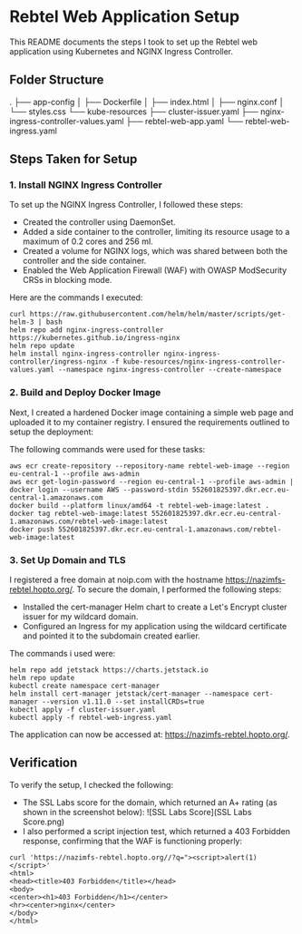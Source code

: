 # Rebtel Web Application Setup

This README documents the steps I took to set up the Rebtel web application using Kubernetes and NGINX Ingress Controller. 

## Folder Structure
.
├── app-config
│   ├── Dockerfile
│   ├── index.html
│   ├── nginx.conf
│   └── styles.css
└── kube-resources
    ├── cluster-issuer.yaml
    ├── nginx-ingress-controller-values.yaml
    ├── rebtel-web-app.yaml
    └── rebtel-web-ingress.yaml


## Steps Taken for Setup

### 1. Install NGINX Ingress Controller

To set up the NGINX Ingress Controller, I followed these steps:

- Created the controller using DaemonSet.
- Added a side container to the controller, limiting its resource usage to a maximum of 0.2 cores and 256 mI.
- Created a volume for NGINX logs, which was shared between both the controller and the side container.
- Enabled the Web Application Firewall (WAF) with OWASP ModSecurity CRSs in blocking mode.

Here are the commands I executed:

```
curl https://raw.githubusercontent.com/helm/helm/master/scripts/get-helm-3 | bash
helm repo add nginx-ingress-controller https://kubernetes.github.io/ingress-nginx
helm repo update
helm install nginx-ingress-controller nginx-ingress-controller/ingress-nginx -f kube-resources/nginx-ingress-controller-values.yaml --namespace nginx-ingress-controller --create-namespace
```

### 2. Build and Deploy Docker Image

Next, I created a hardened Docker image containing a simple web page and uploaded it to my container registry. I ensured the requirements outlined to setup the deployment:

The following commands were used for these tasks:
```
aws ecr create-repository --repository-name rebtel-web-image --region eu-central-1 --profile aws-admin
aws ecr get-login-password --region eu-central-1 --profile aws-admin | docker login --username AWS --password-stdin 552601825397.dkr.ecr.eu-central-1.amazonaws.com
docker build --platform linux/amd64 -t rebtel-web-image:latest . 
docker tag rebtel-web-image:latest 552601825397.dkr.ecr.eu-central-1.amazonaws.com/rebtel-web-image:latest 
docker push 552601825397.dkr.ecr.eu-central-1.amazonaws.com/rebtel-web-image:latest
```

### 3. Set Up Domain and TLS
I registered a free domain at noip.com with the hostname https://nazimfs-rebtel.hopto.org/. To secure the domain, I performed the following steps:

- Installed the cert-manager Helm chart to create a Let's Encrypt cluster issuer for my wildcard domain.
- Configured an Ingress for my application using the wildcard certificate and pointed it to the subdomain created earlier.

The commands i used were:
```
helm repo add jetstack https://charts.jetstack.io
helm repo update
kubectl create namespace cert-manager
helm install cert-manager jetstack/cert-manager --namespace cert-manager --version v1.11.0 --set installCRDs=true
kubectl apply -f cluster-issuer.yaml
kubectl apply -f rebtel-web-ingress.yaml
```

The application can now be accessed at: https://nazimfs-rebtel.hopto.org/.

## Verification
To verify the setup, I checked the following:

- The SSL Labs score for the domain, which returned an A+ rating (as shown in the screenshot below):
![SSL Labs Score](SSL Labs Score.png)
- I also performed a script injection test, which returned a 403 Forbidden response, confirming that the WAF is functioning properly:
```
curl 'https://nazimfs-rebtel.hopto.org//?q="><script>alert(1)</script>'
<html>
<head><title>403 Forbidden</title></head>
<body>
<center><h1>403 Forbidden</h1></center>
<hr><center>nginx</center>
</body>
</html>
```
